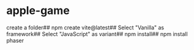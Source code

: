 ﻿# apple-game

create a folder##
npm create vite@latest##
Select "Vanilla" as framework##
Select "JavaScript" as variant##
npm install##
npm install phaser
